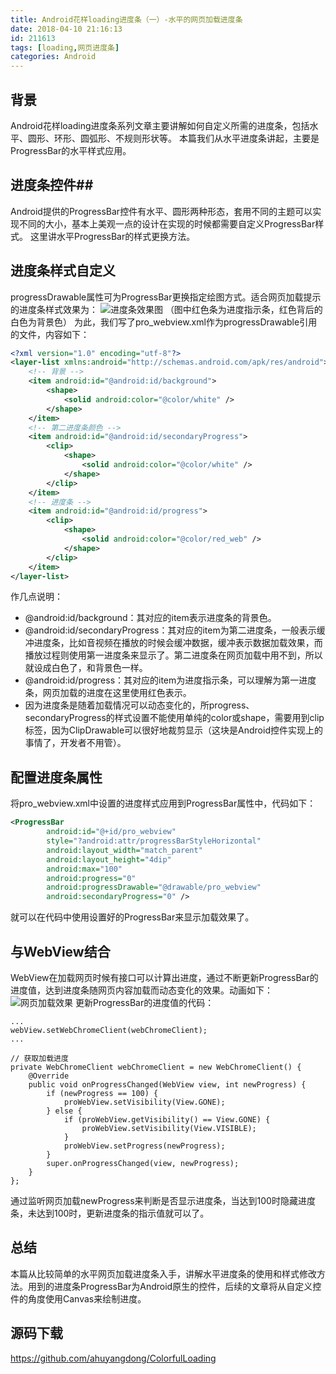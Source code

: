 ```yaml
---
title: Android花样loading进度条（一）-水平的网页加载进度条
date: 2018-04-10 21:16:13
id: 211613
tags: [loading,网页进度条]
categories: Android
---
```

## 背景 ##
Android花样loading进度条系列文章主要讲解如何自定义所需的进度条，包括水平、圆形、环形、圆弧形、不规则形状等。
本篇我们从水平进度条讲起，主要是ProgressBar的水平样式应用。
## 进度条控件##
Android提供的ProgressBar控件有水平、圆形两种形态，套用不同的主题可以实现不同的大小，基本上美观一点的设计在实现的时候都需要自定义ProgressBar样式。
这里讲水平ProgressBar的样式更换方法。
## 进度条样式自定义
progressDrawable属性可为ProgressBar更换指定绘图方式。适合网页加载提示的进度条样式效果为：
![进度条效果图](https://img-blog.csdn.net/20180410210049708?watermark/2/text/aHR0cHM6Ly9ibG9nLmNzZG4ubmV0L2FodXlhbmdkb25n/font/5a6L5L2T/fontsize/400/fill/I0JBQkFCMA==/dissolve/70)
（图中红色条为进度指示条，红色背后的白色为背景色）
为此，我们写了pro_webview.xml作为progressDrawable引用的文件，内容如下：

``` xml
<?xml version="1.0" encoding="utf-8"?>
<layer-list xmlns:android="http://schemas.android.com/apk/res/android">
    <!-- 背景 -->
    <item android:id="@android:id/background">
        <shape>
            <solid android:color="@color/white" />
        </shape>
    </item>
    <!-- 第二进度条颜色 -->
    <item android:id="@android:id/secondaryProgress">
        <clip>
            <shape>
                <solid android:color="@color/white" />
            </shape>
        </clip>
    </item>
    <!-- 进度条 -->
    <item android:id="@android:id/progress">
        <clip>
            <shape>
                <solid android:color="@color/red_web" />
            </shape>
        </clip>
    </item>
</layer-list>
```
作几点说明：

 - @android:id/background：其对应的item表示进度条的背景色。
 - @android:id/secondaryProgress：其对应的item为第二进度条，一般表示缓冲进度条，比如音视频在播放的时候会缓冲数据，缓冲表示数据加载效果，而播放过程则使用第一进度条来显示了。第二进度条在网页加载中用不到，所以就设成白色了，和背景色一样。
 - @android:id/progress：其对应的item为进度指示条，可以理解为第一进度条，网页加载的进度在这里使用红色表示。
 - 因为进度条是随着加载情况可以动态变化的，所progress、secondaryProgress的样式设置不能使用单纯的color或shape，需要用到clip标签，因为ClipDrawable可以很好地裁剪显示（这块是Android控件实现上的事情了，开发者不用管）。

## 配置进度条属性 
将pro_webview.xml中设置的进度样式应用到ProgressBar属性中，代码如下：
``` xml
<ProgressBar
        android:id="@+id/pro_webview"
        style="?android:attr/progressBarStyleHorizontal"
        android:layout_width="match_parent"
        android:layout_height="4dip"
        android:max="100"
        android:progress="0"
        android:progressDrawable="@drawable/pro_webview"
        android:secondaryProgress="0" />
```
就可以在代码中使用设置好的ProgressBar来显示加载效果了。
## 与WebView结合
WebView在加载网页时候有接口可以计算出进度，通过不断更新ProgressBar的进度值，达到进度条随网页内容加载而动态变化的效果。动画如下：
![网页加载效果](https://img-blog.csdn.net/20180410211125173?watermark/2/text/aHR0cHM6Ly9ibG9nLmNzZG4ubmV0L2FodXlhbmdkb25n/font/5a6L5L2T/fontsize/400/fill/I0JBQkFCMA==/dissolve/70)
更新ProgressBar的进度值的代码：

```
...
webView.setWebChromeClient(webChromeClient);
...

// 获取加载进度
private WebChromeClient webChromeClient = new WebChromeClient() {
    @Override
    public void onProgressChanged(WebView view, int newProgress) {
        if (newProgress == 100) {
            proWebView.setVisibility(View.GONE);
        } else {
            if (proWebView.getVisibility() == View.GONE) {
                proWebView.setVisibility(View.VISIBLE);
            }
            proWebView.setProgress(newProgress);
        }
        super.onProgressChanged(view, newProgress);
    }
};

```
通过监听网页加载newProgress来判断是否显示进度条，当达到100时隐藏进度条，未达到100时，更新进度条的指示值就可以了。
## 总结
本篇从比较简单的水平网页加载进度条入手，讲解水平进度条的使用和样式修改方法。用到的进度条ProgressBar为Android原生的控件，后续的文章将从自定义控件的角度使用Canvas来绘制进度。
## 源码下载
https://github.com/ahuyangdong/ColorfulLoading